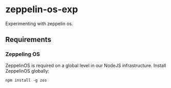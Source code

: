 # zeppelin-os-exp
Experimenting with zeppelin os.

## Requirements

### Zeppeling OS

ZeppelinOS is required on a global level in our NodeJS infrastructure.
Install ZeppelinOS globally:

```npm install -g zos```